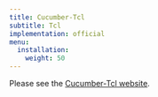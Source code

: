 ```yaml
---
title: Cucumber-Tcl
subtitle: Tcl
implementation: official
menu:
  installation:
    weight: 50
---
```


Please see the [Cucumber-Tcl website](https://github.com/cucumber/cucumber-ruby-tcl).
